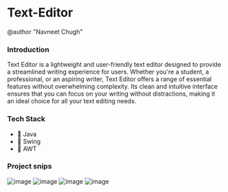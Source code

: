 # Text-Editor

@author "Navneet Chugh"

### Introduction 
Text Editor is a lightweight and user-friendly text editor designed to provide a streamlined writing experience for users. Whether you're a student, a professional, or an aspiring writer, Text Editor offers a range of essential features without overwhelming complexity. Its clean and intuitive interface ensures that you can focus on your writing without distractions, making it an ideal choice for all your text editing needs.

### Tech Stack
- :red_circle: Java
- :red_circle: Swing
- :red_circle: AWT

### Project snips
![image](https://github.com/navneet-chugh/Text-Editor/assets/127025839/7421dc33-d535-46c4-9f32-9ce18baa5883)
![image](https://github.com/navneet-chugh/Text-Editor/assets/127025839/9904ea2b-3d60-462d-ae0a-46c138797d78)
![image](https://github.com/navneet-chugh/Text-Editor/assets/127025839/b49603b4-37ac-4c35-8cc0-71eed0140e45)
![image](https://github.com/navneet-chugh/Text-Editor/assets/127025839/0e3b4bb0-39c4-46aa-bc5e-100a66a71cd8)

